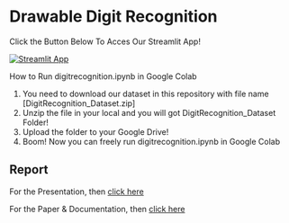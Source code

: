 # Drawable Digit Recognition

Click the Button Below To Acces Our Streamlit App!

[![Streamlit App](https://static.streamlit.io/badges/streamlit_badge_black_white.svg)](https://fadlyhaikal-digitrecognition-app-c7mmqs.streamlit.app)

How to Run digitrecognition.ipynb in Google Colab
1. You need to download our dataset in this repository with file name [DigitRecognition_Dataset.zip]
2. Unzip the file in your local and you will got DigitRecognition_Dataset Folder!
3. Upload the folder to your Google Drive!
4. Boom! Now you can freely run digitrecognition.ipynb in Google Colab

## Report
For the Presentation, then [click here](https://github.com/FadlyHaikal/DigitRecognition/blob/main/Drawable%20Digit%20Recognition%20Presentation.pdf)

For the Paper & Documentation, then [click here](https://github.com/FadlyHaikal/DigitRecognition/blob/main/A%20Comparative%20Study%20on%20Handwritten%20Digit%20Recognition%20using%20Supervised%20Learning%20and%20Deep%20Learning%20with%20The%20Application%20based%20on%20Website%20Application.pdf)
